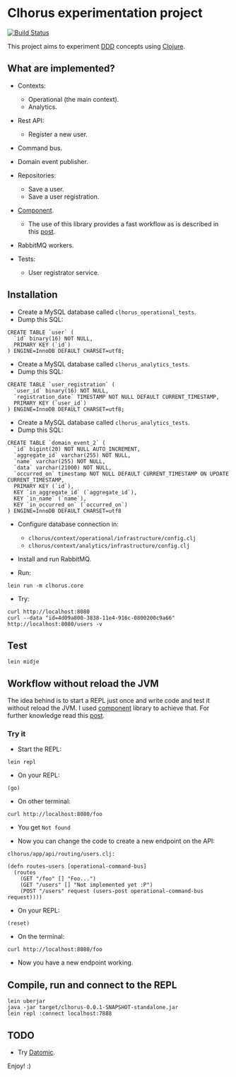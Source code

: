 # Clhorus experimentation project

[![Build Status](https://travis-ci.org/jordillonch/clhorus.svg?branch=master)](https://travis-ci.org/jordillonch/clhorus)

This project aims to experiment [DDD](http://en.wikipedia.org/wiki/Domain-driven_design) concepts using [Clojure](http://clojure.org).


## What are implemented?

- Contexts:
    - Operational (the main context).
    - Analytics.

- Rest API:
    - Register a new user.

- Command bus.

- Domain event publisher.

- Repositories:
    - Save a user.
    - Save a user registration.

- [Component](https://github.com/stuartsierra/component).
    - The use of this library provides a fast workflow as is described in this [post](http://thinkrelevance.com/blog/2013/06/04/clojure-workflow-reloaded).

- RabbitMQ workers.

- Tests:
    - User registrator service.


## Installation

- Create a MySQL database called `clhorus_operational_tests`.
- Dump this SQL:

```
CREATE TABLE `user` (
  `id` binary(16) NOT NULL,
  PRIMARY KEY (`id`)
) ENGINE=InnoDB DEFAULT CHARSET=utf8;
```

- Create a MySQL database called `clhorus_analytics_tests`.
- Dump this SQL:

```
CREATE TABLE `user_registration` (
  `user_id` binary(16) NOT NULL,
  `registration_date` TIMESTAMP NOT NULL DEFAULT CURRENT_TIMESTAMP,
  PRIMARY KEY (`user_id`)
) ENGINE=InnoDB DEFAULT CHARSET=utf8;
```

- Create a MySQL database called `clhorus_analytics_tests`.
- Dump this SQL:

```
CREATE TABLE `domain_event_2` (
  `id` bigint(20) NOT NULL AUTO_INCREMENT,
  `aggregate_id` varchar(255) NOT NULL,
  `name` varchar(255) NOT NULL,
  `data` varchar(21000) NOT NULL,
  `occurred_on` timestamp NOT NULL DEFAULT CURRENT_TIMESTAMP ON UPDATE CURRENT_TIMESTAMP,
  PRIMARY KEY (`id`),
  KEY `in_aggregate_id` (`aggregate_id`),
  KEY `in_name` (`name`),
  KEY `in_occurred_on` (`occurred_on`)
) ENGINE=InnoDB DEFAULT CHARSET=utf8
```

- Configure database connection in:
    - `clhorus/context/operational/infrastructure/config.clj`
    - `clhorus/context/analytics/infrastructure/config.clj`

- Install and run RabbitMQ.

- Run:

`lein run -m clhorus.core`

- Try:

```
curl http://localhost:8080
curl --data "id=4d09a800-3838-11e4-916c-0800200c9a66" http://localhost:8080/users -v
```

## Test

`lein midje`


## Workflow without reload the JVM

The idea behind is to start a REPL just once and write code and test it without reload the JVM.
I used [component](https://github.com/stuartsierra/component) library to achieve that.
For further knowledge read this [post](http://thinkrelevance.com/blog/2013/06/04/clojure-workflow-reloaded).


### Try it

- Start the REPL:

`lein repl`

- On your REPL:

`(go)`

- On other terminal:

`curl http://localhost:8080/foo`

- You get `Not found`

- Now you can change the code to create a new endpoint on the API:

```
clhorus/app/api/routing/users.clj:

(defn routes-users [operational-command-bus]
  (routes
    (GET "/foo" [] "Foo...")
    (GET "/users" [] "Not implemented yet :P")
    (POST "/users" request (users-post operational-command-bus request))))
```

- On your REPL:

`(reset)`

- On the terminal:

`curl http://localhost:8080/foo`

- Now you have a new endpoint working.


## Compile, run and connect to the REPL

```
lein uberjar
java -jar target/clhorus-0.0.1-SNAPSHOT-standalone.jar
lein repl :connect localhost:7888
```


## TODO

- Try [Datomic](http://www.datomic.com).


Enjoy! :)